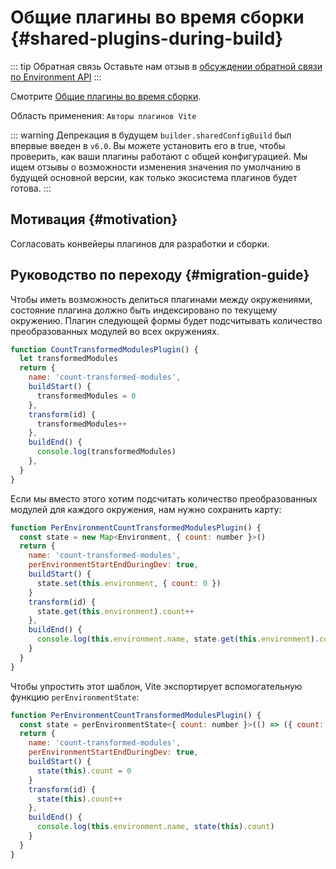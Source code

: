 # Общие плагины во время сборки {#shared-plugins-during-build}

::: tip Обратная связь
Оставьте нам отзыв в [обсуждении обратной связи по Environment API](https://github.com/vitejs/vite/discussions/16358)
:::

Смотрите [Общие плагины во время сборки](/guide/api-environment-plugins.md#shared-plugins-during-build).

Область применения: `Авторы плагинов Vite`

::: warning Депрекация в будущем
`builder.sharedConfigBuild` был впервые введен в `v6.0`. Вы можете установить его в true, чтобы проверить, как ваши плагины работают с общей конфигурацией. Мы ищем отзывы о возможности изменения значения по умолчанию в будущей основной версии, как только экосистема плагинов будет готова.
:::

## Мотивация {#motivation}

Согласовать конвейеры плагинов для разработки и сборки.

## Руководство по переходу {#migration-guide}

Чтобы иметь возможность делиться плагинами между окружениями, состояние плагина должно быть индексировано по текущему окружению. Плагин следующей формы будет подсчитывать количество преобразованных модулей во всех окружениях.

```js
function CountTransformedModulesPlugin() {
  let transformedModules
  return {
    name: 'count-transformed-modules',
    buildStart() {
      transformedModules = 0
    },
    transform(id) {
      transformedModules++
    },
    buildEnd() {
      console.log(transformedModules)
    },
  }
}
```

Если мы вместо этого хотим подсчитать количество преобразованных модулей для каждого окружения, нам нужно сохранить карту:

```js
function PerEnvironmentCountTransformedModulesPlugin() {
  const state = new Map<Environment, { count: number }>()
  return {
    name: 'count-transformed-modules',
    perEnvironmentStartEndDuringDev: true,
    buildStart() {
      state.set(this.environment, { count: 0 })
    }
    transform(id) {
      state.get(this.environment).count++
    },
    buildEnd() {
      console.log(this.environment.name, state.get(this.environment).count)
    }
  }
}
```

Чтобы упростить этот шаблон, Vite экспортирует вспомогательную функцию `perEnvironmentState`:

```js
function PerEnvironmentCountTransformedModulesPlugin() {
  const state = perEnvironmentState<{ count: number }>(() => ({ count: 0 }))
  return {
    name: 'count-transformed-modules',
    perEnvironmentStartEndDuringDev: true,
    buildStart() {
      state(this).count = 0
    }
    transform(id) {
      state(this).count++
    },
    buildEnd() {
      console.log(this.environment.name, state(this).count)
    }
  }
}
```
